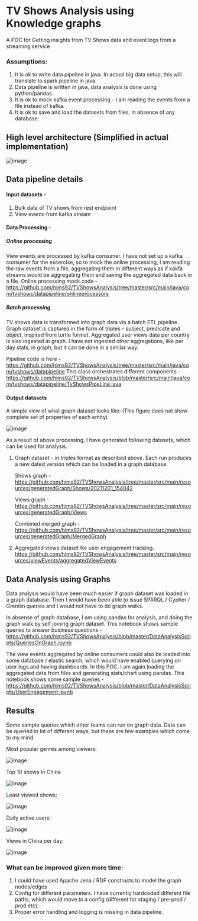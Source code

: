 # TV Shows Analysis using Knowledge graphs
A POC for Getting insights from TV Shows data and event logs from a streaming service

### Assumptions:
1) It is ok to write data pipeline in java. In actual big data setup, this will translate to spark pipeline in java.
2) Data pipeline is written in java, data analysis is done using python/pandas.
3) It is ok to mock kafka event processing - I am reading the events from a file instead of kafka.
4) It is ok to save and load the datasets from files, in absence of any database.

## High level architecture (Simplified in actual implementation)
![image](https://user-images.githubusercontent.com/1376157/144480074-a6f04bdb-e570-487e-9339-e1480b6ba846.png)



## Data pipeline details
#### Input datasets -
1) Bulk data of TV shows from rest endpoint
2) View events from kafka stream

#### Data Processing - 
##### Online processing
View events are processed by kafka consumer. I have not set up a kafka consumer for the excercise, so to mock the online processing, I am reading the raw events from a file, aggregating them in different ways as if kakfa streams would be aggregating them and saving the aggregated data back in a file.
Online processing mock code - https://github.com/hims92/TVShowsAnalysis/tree/master/src/main/java/com/tvshows/datapipeline/onlineprocessors

##### Batch processing
TV shows data is transformed into graph data via a batch ETL pipeline. Graph dataset is captured in the form of triples - subject, predicate and object, inspired from turtle format.
Aggregated user views data per country is also ingested in graph. I have not ingested other aggregations, like per day stats, in graph, but it can be done in a similar way.

Pipeline code is here - https://github.com/hims92/TVShowsAnalysis/tree/master/src/main/java/com/tvshows/datapipeline
This class orchestrates different components - https://github.com/hims92/TVShowsAnalysis/blob/master/src/main/java/com/tvshows/datapipeline/TvShowsPipeLine.java

#### Output datasets
A simple view of what graph dataset looks like: (This figure does not show complete set of properties of each entity)

![image](https://user-images.githubusercontent.com/1376157/144410088-c439148a-cd46-4ab0-b690-00e79d6f6369.png)

As a result of above processing, I have generated following datasets, which can be used for analysis.
1) Graph dataset - in triples format as described above. Each run produces a new dated version which can be loaded in a graph database.

   Shows graph - https://github.com/hims92/TVShowsAnalysis/tree/master/src/main/resources/generatedGraph/Shows/20211201_154042
   
   Views graph - https://github.com/hims92/TVShowsAnalysis/tree/master/src/main/resources/generatedGraph/Views
   
   Combined merged graph - https://github.com/hims92/TVShowsAnalysis/tree/master/src/main/resources/generatedGraph/MergedGraph
   
2) Aggregated views dataset for user engagement tracking.
   https://github.com/hims92/TVShowsAnalysis/tree/master/src/main/resources/viewEvents/aggregatedViewEvents

## Data Analysis using Graphs

Data analysis would have been much easier if graph dataset was loaded in a graph database. Then I would have been able to issue SPARQL / Cypher / Gremlin queries and I would not have to do graph walks.

In absense of graph database, I am using pandas for analysis, and doing the graph walk by self joining graph dataset.
This notebook shows sample queries to answer business questions - 
https://github.com/hims92/TVShowsAnalysis/blob/master/DataAnalysisScripts/QueriesOnGraph.ipynb

The view events aggregated by online consumers could also be loaded into some database / elastic search, which would have enabled querying on user logs and having dashboards.
In this POC, I am again loading the aggregated data from files and generating stats/chart using pandas.
This notebook shows some sample queries - 
https://github.com/hims92/TVShowsAnalysis/blob/master/DataAnalysisScripts/UserEngagement.ipynb


## Results
Some sample queries which other teams can run on graph data. Data can be queried in lot of different ways, but these are few examples which come to my mind.

Most popular genres among viewers:

![image](https://user-images.githubusercontent.com/1376157/144399523-a4865946-37c8-4204-b95e-b0ad3c9812dc.png)

Top 10 shows in China

![image](https://user-images.githubusercontent.com/1376157/144399638-751a3eea-7035-4576-bc80-9e182f2a767d.png)

Least viewed shows:

![image](https://user-images.githubusercontent.com/1376157/144399436-868485a2-9841-4e3c-9d3d-d0c6f5ec10d2.png)

Daily active users:

![image](https://user-images.githubusercontent.com/1376157/144399812-ca2b54b2-8696-40f3-83f5-83bfa14773a8.png)

Views in China per day:

![image](https://user-images.githubusercontent.com/1376157/144399971-89747d5a-a783-4aaa-b26b-2831ec82e767.png)


### What can be improved given more time:
1) I could have used Apache Jena / RDF constructs to model the graph nodes/edges
2) Config for different parameters. I have currently hardcoded different file paths, which would move to a config (different for staging / pre-prod / prod etc).
3) Proper error handling and logging is missing in data pipeline.

